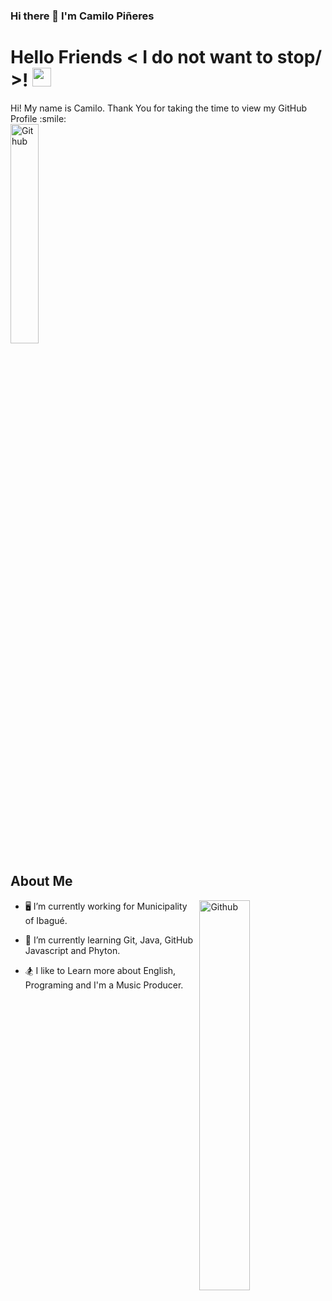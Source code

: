 ### Hi there 👋 I'm Camilo Piñeres

<h1> Hello Friends < I do not want to stop/ >! <img src = "https://raw.githubusercontent.com/MartinHeinz/MartinHeinz/master/wave.gif" width = 30px> </h1>
<p align='center'>
</p>
    
<div size='20px'> Hi! My name is Camilo. Thank You for taking the time to view my GitHub Profile :smile: 
</div>
    
<img width="30%" align="" alt="Github" src="https://media.giphy.com/media/10ppffwhOftLy0/giphy.gif" />

<h2> About Me </h2>

    
 <img width="40%" align="right" alt="Github" src="https://media.giphy.com/media/wwg1suUiTbCY8H8vIA/giphy-downsized-large.gif" />

- 🖥 I’m currently working for Municipality of Ibagué.
  
- 🧩 I’m currently learning Git, Java, GitHub Javascript and Phyton.
  
- 🏂 I like to Learn more about English, Programing and I'm a Music Producer.
  



